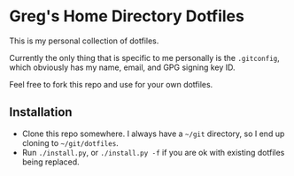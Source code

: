 # Greg's Home Directory Dotfiles

This is my personal collection of dotfiles.

Currently the only thing that is specific to me personally is the `.gitconfig`, which obviously has
my name, email, and GPG signing key ID.

Feel free to fork this repo and use for your own dotfiles.

## Installation

- Clone this repo somewhere. I always have a `~/git` directory, so I end up cloning to
  `~/git/dotfiles`.
- Run `./install.py`, or `./install.py -f` if you are ok with existing dotfiles being replaced.